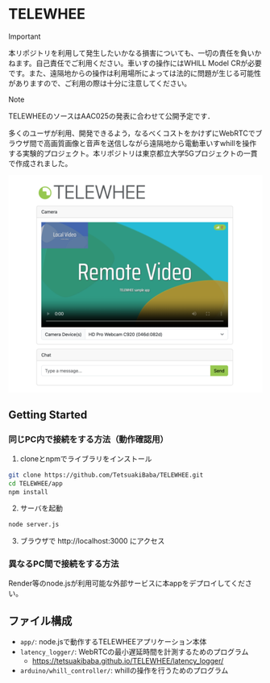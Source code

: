 # TELEWHEE
> [!IMPORTANT]
> 本リポジトリを利用して発生したいかなる損害についても、一切の責任を負いかねます。自己責任でご利用ください。車いすの操作にはWHILL Model CRが必要です。また、遠隔地からの操作は利用場所によっては法的に問題が生じる可能性がありますので、ご利用の際は十分に注意してください。

> [!Note]
> TELEWHEEのソースはAAC025の発表に合わせて公開予定です．

多くのユーザが利用、開発できるよう，なるべくコストをかけずにWebRTCでブラウザ間で高画質画像と音声を送信しながら遠隔地から電動車いすwhillを操作する実験的プロジェクト。本リポジトリは東京都立大学5Gプロジェクトの一貫で作成されました。

![TELEWHEE](./app/screenshot.png)
## Getting Started
### 同じPC内で接続をする方法（動作確認用）
1. cloneとnpmでライブラリをインストール
```bash
git clone https://github.com/TetsuakiBaba/TELEWHEE.git
cd TELEWHEE/app
npm install
```
2. サーバを起動
```bash
node server.js
```
3. ブラウザで http://localhost:3000 にアクセス

### 異なるPC間で接続をする方法
Render等のnode.jsが利用可能な外部サービスに本appをデプロイしてください。

## ファイル構成
- `app/`: node.jsで動作するTELEWHEEアプリケーション本体
- `latency_logger/`: WebRTCの最小遅延時間を計測するためのプログラム
  - https://tetsuakibaba.github.io/TELEWHEE/latency_logger/
- `arduino/whill_controller/`: whillの操作を行うためのプログラム